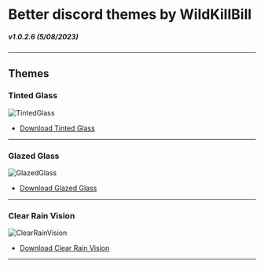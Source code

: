 # Better discord themes by WildKillBill
##### v1.0.2.6 (5/08/2023)
<hr>

## Themes
 
 ### Tinted Glass

 ![TintedGlass](https://user-images.githubusercontent.com/128874958/236896215-19badcc3-390b-4f95-b2dc-393bebcb5739.gif)
 
 + [Download Tinted Glass](https://github.com/WildKillBill/Better-Discord-Themes-by-WildKillBill/tree/main/Themes/Tinted%20Glass)

<hr>
  
  ### Glazed Glass

 ![GlazedGlass](https://user-images.githubusercontent.com/128874958/236895730-02974989-dfdc-4df0-b491-fcea25311db2.gif)

+ [Download Glazed Glass](https://github.com/WildKillBill/Better-Discord-Themes-by-WildKillBill/tree/main/Themes/Glazed%20Glass)

<hr>

  ### Clear Rain Vision

 ![ClearRainVision](https://github.com/WildKillBill/Better-Discord-Themes-by-WildKillBill/assets/128874958/bfcfc903-be00-4077-8770-8d36ede63f02)

 + [Download Clear Rain Vision](https://github.com/WildKillBill/Better-Discord-Themes-by-WildKillBill/tree/main/Themes/ClearRainVision)

<hr>


